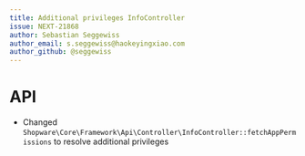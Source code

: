 ```yaml
---
title: Additional privileges InfoController
issue: NEXT-21868
author: Sebastian Seggewiss
author_email: s.seggewiss@haokeyingxiao.com
author_github: @seggewiss
---
```

# API
* Changed `Shopware\Core\Framework\Api\Controller\InfoController::fetchAppPermissions` to resolve additional privileges
